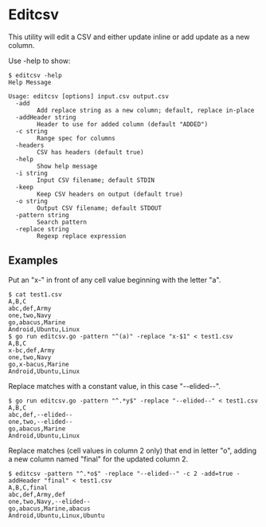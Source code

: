 # Editcsv
This utility will edit a CSV and either update inline or add update 
as a new column.

Use -help to show:
```
$ editcsv -help
Help Message

Usage: editcsv [options] input.csv output.csv
  -add
    	Add replace string as a new column; default, replace in-place
  -addHeader string
    	Header to use for added column (default "ADDED")
  -c string
    	Range spec for columns
  -headers
    	CSV has headers (default true)
  -help
    	Show help message
  -i string
    	Input CSV filename; default STDIN
  -keep
    	Keep CSV headers on output (default true)
  -o string
    	Output CSV filename; default STDOUT
  -pattern string
    	Search pattern
  -replace string
    	Regexp replace expression
```

## Examples
Put an "x-" in front of any cell value beginning with the letter "a".
```
$ cat test1.csv
A,B,C
abc,def,Army
one,two,Navy
go,abacus,Marine
Android,Ubuntu,Linux
$ go run editcsv.go -pattern "^(a)" -replace "x-$1" < test1.csv
A,B,C
x-bc,def,Army
one,two,Navy
go,x-bacus,Marine
Android,Ubuntu,Linux
```
Replace matches with a constant value, in this case "--elided--".
```
$ go run editcsv.go -pattern "^.*y$" -replace "--elided--" < test1.csv
A,B,C
abc,def,--elided--
one,two,--elided--
go,abacus,Marine
Android,Ubuntu,Linux
```
Replace matches (cell values in column 2 only) that end in letter "o",
adding a new column named "final" for the updated column 2.
```
$ editcsv -pattern "^.*o$" -replace "--elided--" -c 2 -add=true -addHeader "final" < test1.csv
A,B,C,final
abc,def,Army,def
one,two,Navy,--elided--
go,abacus,Marine,abacus
Android,Ubuntu,Linux,Ubuntu
```
